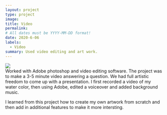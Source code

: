 ```yaml
---
layout: project
type: project
image: 
title: Video
permalink: 
# All dates must be YYYY-MM-DD format!
date: 2020-6-06
labels:
  - Video
summary: Used video editing and art work.
---
```

<div class="ui small rounded images">
  <img class="ui image" src="../images/proj2.png">
  
  
</div>
Worked with Adobe photoshop and video editing software. The project was to make a 3-5 minute video answering a question. We had full artistic freedom to come up with a presentation. I first recorded a video of my water color, then using Adobe, edited a voiceover and added background music. 

I learned from this project how to create my own artwork from scratch and then add in additional features to make it more intersting. 
